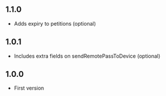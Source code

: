 ## 1.1.0

 - Adds expiry to petitions (optional)
## 1.0.1

 - Includes extra fields on sendRemotePassToDevice (optional)
## 1.0.0

 - First version
